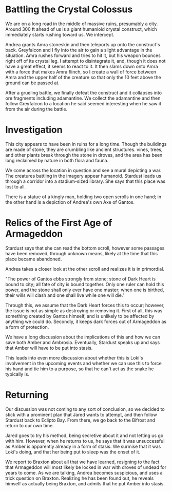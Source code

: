 # Battling the Crystal Colossus
We are on a long road in the middle of massive ruins, presumably a city. Around 300 ft ahead of us is a giant humanioid crystal construct, which immediately starts rushing toward us. We intercept.

Andrea grants Amra stoneskin and then teleports up onto the construct's back. Greyfalcon and I fly into the air to gain a slight advantage in the situation. Amra rushes forward and tries to hit it, but his weapon bounces right off of its crystal leg. I attempt to disintegrate it, and, though it does not have a great effect, it seems to react to it. It then slams down onto Amra with a force that makes Amra flinch, so I create a wall of force between Amra and the upper half of the creature so that only the 10 feet above the ground can be passed at.

After a grueling battle, we finally defeat the construct and it collapses into ore fragments including adamantine. We collect the adamantine and then follow Greyfalcon to a location he said seemed interesting when he saw it from the air during the battle.

# Investigation
This city appears to have been in ruins for a long time. Though the buildings are made of stone, they are crumbling like ancient structures. vines, trees, and other plants break through the stone in droves, and the area has been long reclaimed by nature in both flora and fauna.

We come across the location in question and see a mural depicting a war. The creatures battling in the imagery appear humanoid. Stardust leads us through a corridor into a stadium-sized library. She says that this place was lost to all.

There is a statue of a kingly man, holding two open scrolls in one hand; in the other hand is a depiction of Andrea's own Axe of Gantos.

# Relics of the First Age of Armageddon
Stardust says that she can read the bottom scroll, however some passages have been removed, through unknown means, likely at the time that this place became abandoned.

Andrea takes a closer look at the other scroll and realizes it is in primordial.

"The power of Gantos ebbs strongly from stone; stone of Dark Heart is bound to city; all fate of city is bound together. Only one ruler can hold this power, and the stone shall only ever have one master; when one is birthed, their wills will clash and one shall live while one will die."

Through this, we assume that the Dark Heart forces this to occur; however, the issue is not as simple as destroying or removing it. First of all, this was something created by Gantos himself, and is unlikely to be affected by anything we could do. Secondly, it keeps dark forces out of Armageddon as a form of protection.

We have a long discussion about the implications of this and how we can save both Amber and Ambrosia. Eventually, Stardust speaks up and says that Amber will have to be put into stasis.

This leads into even more discussion about whether this is Loki's involvement in the upcoming events and whether we can use this to force his hand and tie him to a purpose, so that he can't act as the snake he typically is.

# Returning
Our discussion was not coming to any sort of conclusion, so we decided to stick with a prominent plan that Jared wants to attempt, and then follow Stardust back to Eclipto Bay. From there, we go back to the Bifrost and return to our own time.

Jared goes to try his method, being secretive about it and not letting us go with him. However, when he returns to us, he says that it was unsuccessful as Amber is apparently already in a form of stasis. We surmise that it was Loki's doing, and that her being put to sleep was the onset of it.

We report to Braxton about all that we have learned, resigning to the fact that Armageddon will most likely be locked in war with droves of undead for years to come. As we are talking, Andrea becomes suspicious, and uses a trick question on Braxton. Realizing he has been found out, he reveals himself as actually being Braxton, and admits that he put Amber into stasis.

